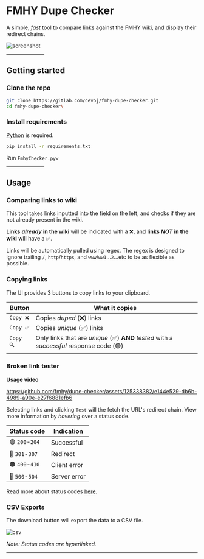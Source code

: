 # FMHY Dupe Checker

A simple, *fast* tool to compare links against the FMHY wiki, and display their redirect chains.

![screenshot](https://i.imgur.com/B0yZPq4.png)

<hr width=100>

## Getting started

### Clone the repo

```bash
git clone https://gitlab.com/cevoj/fmhy-dupe-checker.git
cd fmhy-dupe-checker\
```

### Install requirements

[Python](https://www.python.org/downloads/) is required. 

```bash
pip install -r requirements.txt
```

Run `FmhyChecker.pyw`

<hr width=100>

## Usage

### Comparing links to wiki

This tool takes links inputted into the field on the left, and checks if they are not already present in the wiki.

**Links** ***already*** **in the wiki** will be indicated with a ❌, and **links** ***NOT*** **in the wiki** will have a ✅.

Links will be automatically pulled using regex. The regex is designed to ignore trailing `/`, `http`/`https`, and `www`/`ww1`...`2`...etc to be as flexible as possible.

### Copying links

The UI provides 3 buttons to copy links to your clipboard.

| Button | What it copies |
|-|-|
| `Copy ❌` | Copies *duped* (❌) links |
| `Copy ✅` | Copies *unique* (✅) links |
| `Copy 🔍` | Only links that are *unique* (✅) **AND** *tested* with a *successful* response code (🟢)

### Broken link tester

**Usage video**

https://github.com/fmhy/dupe-checker/assets/125338382/e144e529-db6b-4989-a90e-e27f6881efb6

Selecting links and clicking `Test` will the fetch the URL's redirect chain. View more information by *hovering* over a status code.

| Status code | Indication |
|-|-|
| 🟢 `200`-`204` | Successful |
| 🔵 `301`-`307` | Redirect |
| 🟠 `400`-`410` | Client error |
| 🔴 `500`-`504` | Server error |

Read more about status codes [here](https://httpstatus.io/http-status-codes).


### CSV Exports

The download button will export the data to a CSV file.

![csv](https://i.imgur.com/KzxzNIb.png)

*Note: Status codes are hyperlinked.*

---